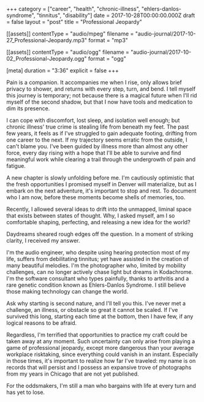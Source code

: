 +++
category = ["career", "health", "chronic-illness", "ehlers-danlos-syndrome", "tinnitus", "disability"]
date = 2017-10-28T00:00:00.000Z
draft = false
layout = "post"
title = "Professional Jeopardy"

[[assets]]
  contentType = "audio/mpeg"
  filename = "audio-journal/2017-10-27_Professional-Jeopardy.mp3"
  format = "mp3"

[[assets]]
  contentType = "audio/ogg"
  filename = "audio-journal/2017-10-02_Professional-Jeopardy.ogg"
  format = "ogg"

[meta]
  duration = "3:36"
  explicit = false
+++

Pain is a companion. It accompanies me when I rise, only allows brief privacy to shower, and returns with every step, turn, and bend. I tell myself this journey is temporary; not because there is a magical future when I'll rid myself of the second shadow, but that I now have tools and medication to dim its presence.

I can cope with discomfort, lost sleep, and isolation well enough; but chronic illness' true crime is stealing life from beneath my feet. The past few years, it feels as if I've struggled to gain adequate footing, drifting from one career to the next. If my trajectory seems erratic from the outside, I can't blame you. I've been guided by illness more than almost any other force, every day rising with a hope that I'll be able to survive and find meaningful work while clearing a trail through the undergrowth of pain and fatigue.

A new chapter is slowly unfolding before me. I'm cautiously optimistic that the fresh opportunities I promised myself in Denver will materialize, but as I embark on the next adventure, it's important to stop and rest. To document who I am now, before these moments become shells of memories, too.

Recently, I allowed several ideas to drift into the unmapped, liminal space that exists between states of thought. Why, I asked myself, am I so comfortable shaping, perfecting, and releasing a new idea for the world?

Daydreams sheared rough edges off the question. In a moment of striking clarity, I received my answer.

I'm the audio engineer, who despite using hearing protection most of my life, suffers from debilitating tinnitus; yet have assisted in the creation of many beautiful melodies. I'm the photographer who, limited by mobility challenges, can no longer actively chase light but dreams in Kodachrome. I'm the software consultant who types painfully, thanks to arthritis and a rare genetic condition known as Ehlers-Danlos Syndrome. I still believe those making technology can change the world.

Ask why starting is second nature, and I'll tell you this. I've never met a challenge, an illness, or obstacle so great it cannot be scaled. If I've survived this long, starting each time at the bottom, then I have few, if any logical reasons to be afraid.

Regardless, I'm terrified that opportunities to practice my craft could be taken away at any moment. Such uncertainty can only arise from playing a game of professional jeopardy, except more dangerous than your average workplace risktaking, since everything could vanish in an instant. Especially in those times, it's important to realize how far I've traveled: my name is on records that will persist and I possess an expansive trove of photographs from my years in Chicago that are not yet published.

For the oddsmakers, I'm still a man who bargains with life at every turn and has yet to lose.
